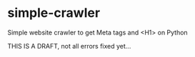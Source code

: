 # simple-crawler
Simple website crawler to get Meta tags and &lt;H1> on Python

THIS IS A DRAFT, not all errors fixed yet...
